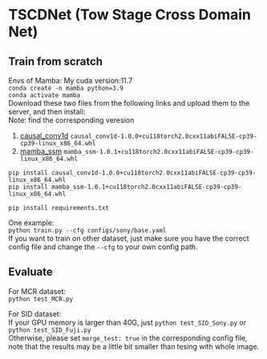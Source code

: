 # TSCDNet (Tow Stage Cross Domain Net)
## Train from scratch
Envs of Mamba: My cuda version:11.7  
`conda create -n mamba python=3.9`  
`conda activate mamba`  
Download these two files from the following links and upload them to the server, and then install:  
Note: find the corresponding veresion
1. [causal_conv1d](https://github.com/Dao-AILab/causal-conv1d/releases/tag/v1.0.0)
`causal_conv1d-1.0.0+cu118torch2.0cxx11abiFALSE-cp39-cp39-linux_x86_64.whl`
2. [mamba_ssm](https://github.com/state-spaces/mamba/releases/tag/v1.0.1)
`mamba_ssm-1.0.1+cu118torch2.0cxx11abiFALSE-cp39-cp39-linux_x86_64.whl`

`pip install causal_conv1d-1.0.0+cu118torch2.0cxx11abiFALSE-cp39-cp39-linux_x86_64.whl`  
`pip install mamba_ssm-1.0.1+cu118torch2.0cxx11abiFALSE-cp39-cp39-linux_x86_64.whl`  

`pip install requirements.txt`

One example:  
`python train.py --cfg configs/sony/base.yaml`  
If you want to train on other dataset, just make sure you have the correct config file and change the `--cfg` to your own config path.

## Evaluate
For MCR dataset:  
`python test_MCR.py`

For SID dataset:  
If your GPU memory is larger than 40G, just `python test_SID_Sony.py` or `python test_SID_Fuji.py`  
Otherwise, please set `merge_test: true` in the corresponding config file, note that the results may be a little bit smaller than tesing with whole image.

